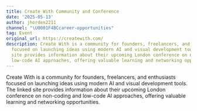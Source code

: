 ```yaml
---
title: Create With Community and Conference
date: '2025-05-13'
author: jhorden2211
channel: "\U0001F4BCcareer-opportunities"
tag: Event
original_url: https://createwith.com/
description: Create With is a community for founders, freelancers, and enthusiasts
  focused on launching ideas using modern AI and visual development tools. The linked
  site provides information about their upcoming London conference on non-coding and
  low-code AI approaches, offering valuable learning and networking opportunities.
---
```


Create With is a community for founders, freelancers, and enthusiasts focused on launching ideas using modern AI and visual development tools. The linked site provides information about their upcoming London conference on non-coding and low-code AI approaches, offering valuable learning and networking opportunities.